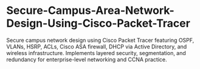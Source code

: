 # Secure-Campus-Area-Network-Design-Using-Cisco-Packet-Tracer
Secure campus network design using Cisco Packet Tracer featuring OSPF, VLANs, HSRP, ACLs, Cisco ASA firewall, DHCP via Active Directory, and wireless infrastructure. Implements layered security, segmentation, and redundancy for enterprise-level networking and CCNA practice.
